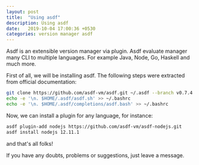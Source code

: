 ```yaml
---
layout: post
title:  "Using asdf"
description: Using asdf
date:   2019-10-04 17:00:36 +0530
categories: version manager asdf
---
```

Asdf is an extensible version manager via plugin. Asdf evaluate manager many CLI to multiple languages. For example Java, Node, Go, Haskell and much more.

First of all, we will be installing asdf. The following steps were extracted from official documentation:

```sh
git clone https://github.com/asdf-vm/asdf.git ~/.asdf --branch v0.7.4
echo -e '\n. $HOME/.asdf/asdf.sh' >> ~/.bashrc
echo -e '\n. $HOME/.asdf/completions/asdf.bash' >> ~/.bashrc
```
Now, we can install a plugin for any language, for instance:
```sh
asdf plugin-add nodejs https://github.com/asdf-vm/asdf-nodejs.git
asdf install nodejs 12.11.1
```


and that's all folks!

If you have any doubts, problems or suggestions, just leave a message.
